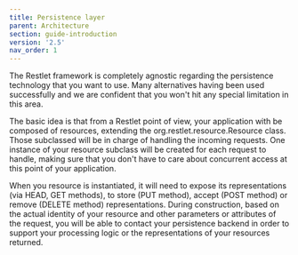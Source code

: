 ```yaml
---
title: Persistence layer
parent: Architecture
section: guide-introduction
version: '2.5'
nav_order: 1
---
```

The Restlet framework is completely agnostic regarding the persistence
technology that you want to use. Many alternatives having been used
successfully and we are confident that you won't hit any special
limitation in this area.

The basic idea is that from a Restlet point of view, your application
with be composed of resources, extending the
org.restlet.resource.Resource class. Those subclassed will be in charge
of handling the incoming requests. One instance of your resource
subclass will be created for each request to handle, making sure that
you don't have to care about concurrent access at this point of your
application.

When you resource is instantiated, it will need to expose its
representations (via HEAD, GET methods), to store (PUT method), accept
(POST method) or remove (DELETE method) representations. During
construction, based on the actual identity of your resource and other
parameters or attributes of the request, you will be able to contact
your persistence backend in order to support your processing logic or
the representations of your resources returned.
